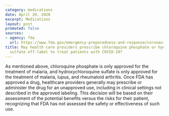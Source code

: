```yaml
---
category: medications
date: April 20, 2020
excerpt: Medications
layout: post
promoted: false
sources:
- agency: fda
  url: https://www.fda.gov/emergency-preparedness-and-response/coronavirus-disease-2019-covid-19/coronavirus-disease-2019-covid-19-frequently-asked-questions
title: May health care providers prescribe chloroquine phosphate or hydroxychloroquine
  sulfate off-label to treat patients with COVID-19?
---
```


As mentioned above, chloroquine phosphate is only approved for the treatment of malaria, and hydroxychloroquine sulfate is only approved for the treatment of malaria, lupus, and rheumatoid arthritis. Once FDA has approved a drug, healthcare providers generally may prescribe or administer the drug for an unapproved use, including in clinical settings not described in the approved labeling. This decision will be based on their assessment of the potential benefits versus the risks for their patient, recognizing that FDA has not assessed the safety or effectiveness of such use.